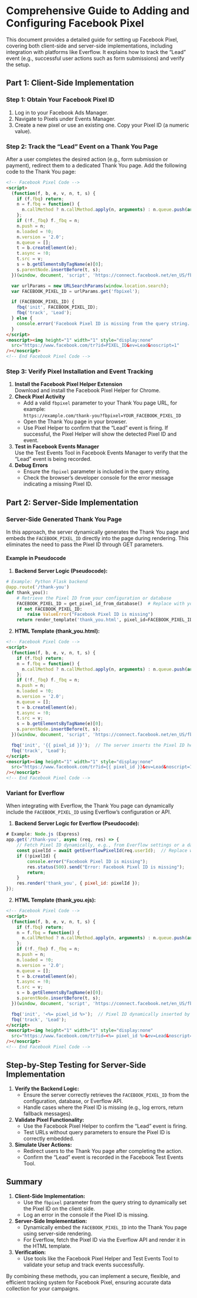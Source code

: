 
# Comprehensive Guide to Adding and Configuring Facebook Pixel

This document provides a detailed guide for setting up Facebook Pixel, covering both client-side and server-side implementations, including integration with platforms like Everflow. 
It explains how to track the “Lead” event (e.g., successful user actions such as form submissions) and verify the setup.

## Part 1: Client-Side Implementation

### Step 1: Obtain Your Facebook Pixel ID
1. Log in to your Facebook Ads Manager.
2. Navigate to Pixels under Events Manager.
3. Create a new pixel or use an existing one. Copy your Pixel ID (a numeric value).

### Step 2: Track the “Lead” Event on a Thank You Page

After a user completes the desired action (e.g., form submission or payment), redirect them to a dedicated Thank You page. Add the following code to the Thank You page:

```html
<!-- Facebook Pixel Code -->
<script>
  (function(f, b, e, v, n, t, s) {
    if (f.fbq) return;
    n = f.fbq = function() {
      n.callMethod ? n.callMethod.apply(n, arguments) : n.queue.push(arguments);
    };
    if (!f._fbq) f._fbq = n;
    n.push = n;
    n.loaded = !0;
    n.version = '2.0';
    n.queue = [];
    t = b.createElement(e);
    t.async = !0;
    t.src = v;
    s = b.getElementsByTagName(e)[0];
    s.parentNode.insertBefore(t, s);
  })(window, document, 'script', 'https://connect.facebook.net/en_US/fbevents.js');

  var urlParams = new URLSearchParams(window.location.search);
  var FACEBOOK_PIXEL_ID = urlParams.get('fbpixel');

  if (FACEBOOK_PIXEL_ID) {
    fbq('init', FACEBOOK_PIXEL_ID);
    fbq('track', 'Lead');
  } else {
    console.error('Facebook Pixel ID is missing from the query string. Please provide a valid Pixel ID.');
  }
</script>
<noscript><img height="1" width="1" style="display:none"
  src="https://www.facebook.com/tr?id=PIXEL_ID&ev=Lead&noscript=1"
/></noscript>
<!-- End Facebook Pixel Code -->
```

### Step 3: Verify Pixel Installation and Event Tracking
1. **Install the Facebook Pixel Helper Extension**  
   Download and install the Facebook Pixel Helper for Chrome.
2. **Check Pixel Activity**  
   - Add a valid `fbpixel` parameter to your Thank You page URL, for example:  
     `https://example.com/thank-you?fbpixel=YOUR_FACEBOOK_PIXEL_ID`
   - Open the Thank You page in your browser.
   - Use Pixel Helper to confirm that the “Lead” event is firing. If successful, the Pixel Helper will show the detected Pixel ID and event.
3. **Test in Facebook Events Manager**  
   Use the Test Events Tool in Facebook Events Manager to verify that the “Lead” event is being recorded.
4. **Debug Errors**  
   - Ensure the `fbpixel` parameter is included in the query string.
   - Check the browser’s developer console for the error message indicating a missing Pixel ID.

## Part 2: Server-Side Implementation

### Server-Side Generated Thank You Page

In this approach, the server dynamically generates the Thank You page and embeds the `FACEBOOK_PIXEL_ID` directly into the page during rendering. 
This eliminates the need to pass the Pixel ID through GET parameters.

#### Example in Pseudocode

1. **Backend Server Logic (Pseudocode):**
```python
# Example: Python Flask backend
@app.route('/thank-you')
def thank_you():
    # Retrieve the Pixel ID from your configuration or database
    FACEBOOK_PIXEL_ID = get_pixel_id_from_database()  # Replace with your logic
    if not FACEBOOK_PIXEL_ID:
        raise ValueError("Facebook Pixel ID is missing")
    return render_template('thank_you.html', pixel_id=FACEBOOK_PIXEL_ID)
```

2. **HTML Template (thank_you.html):**
```html
<!-- Facebook Pixel Code -->
<script>
  (function(f, b, e, v, n, t, s) {
    if (f.fbq) return;
    n = f.fbq = function() {
      n.callMethod ? n.callMethod.apply(n, arguments) : n.queue.push(arguments);
    };
    if (!f._fbq) f._fbq = n;
    n.push = n;
    n.loaded = !0;
    n.version = '2.0';
    n.queue = [];
    t = b.createElement(e);
    t.async = !0;
    t.src = v;
    s = b.getElementsByTagName(e)[0];
    s.parentNode.insertBefore(t, s);
  })(window, document, 'script', 'https://connect.facebook.net/en_US/fbevents.js');

  fbq('init', '{{ pixel_id }}');  // The server inserts the Pixel ID here
  fbq('track', 'Lead');
</script>
<noscript><img height="1" width="1" style="display:none"
  src="https://www.facebook.com/tr?id={{ pixel_id }}&ev=Lead&noscript=1"
/></noscript>
<!-- End Facebook Pixel Code -->
```

### Variant for Everflow

When integrating with Everflow, the Thank You page can dynamically include the `FACEBOOK_PIXEL_ID` using Everflow’s configuration or API.

1. **Backend Server Logic for Everflow (Pseudocode):**
```javascript
# Example: Node.js (Express)
app.get('/thank-you', async (req, res) => {
    // Fetch Pixel ID dynamically, e.g., from Everflow settings or a database
    const pixelId = await getEverflowPixelId(req.userId);  // Replace with actual Everflow API logic
    if (!pixelId) {
        console.error("Facebook Pixel ID is missing");
        res.status(500).send("Error: Facebook Pixel ID is missing");
        return;
    }
    res.render('thank_you', { pixel_id: pixelId });
});
```

2. **HTML Template (thank_you.ejs):**
```html
<!-- Facebook Pixel Code -->
<script>
  (function(f, b, e, v, n, t, s) {
    if (f.fbq) return;
    n = f.fbq = function() {
      n.callMethod ? n.callMethod.apply(n, arguments) : n.queue.push(arguments);
    };
    if (!f._fbq) f._fbq = n;
    n.push = n;
    n.loaded = !0;
    n.version = '2.0';
    n.queue = [];
    t = b.createElement(e);
    t.async = !0;
    t.src = v;
    s = b.getElementsByTagName(e)[0];
    s.parentNode.insertBefore(t, s);
  })(window, document, 'script', 'https://connect.facebook.net/en_US/fbevents.js');

  fbq('init', '<%= pixel_id %>');  // Pixel ID dynamically inserted by the server
  fbq('track', 'Lead');
</script>
<noscript><img height="1" width="1" style="display:none"
  src="https://www.facebook.com/tr?id=<%= pixel_id %>&ev=Lead&noscript=1"
/></noscript>
<!-- End Facebook Pixel Code -->
```

## Step-by-Step Testing for Server-Side Implementation

1. **Verify the Backend Logic:**
   - Ensure the server correctly retrieves the `FACEBOOK_PIXEL_ID` from the configuration, database, or Everflow API.
   - Handle cases where the Pixel ID is missing (e.g., log errors, return fallback messages).
2. **Validate Pixel Functionality:**
   - Use the Facebook Pixel Helper to confirm the “Lead” event is firing.
   - Test URLs without query parameters to ensure the Pixel ID is correctly embedded.
3. **Simulate User Actions:**
   - Redirect users to the Thank You page after completing the action.
   - Confirm the “Lead” event is recorded in the Facebook Test Events Tool.

## Summary
1. **Client-Side Implementation:**
   - Use the `fbpixel` parameter from the query string to dynamically set the Pixel ID on the client side.
   - Log an error in the console if the Pixel ID is missing.
2. **Server-Side Implementation:**
   - Dynamically embed the `FACEBOOK_PIXEL_ID` into the Thank You page using server-side rendering.
   - For Everflow, fetch the Pixel ID via the Everflow API and render it in the HTML template.
3. **Verification:**
   - Use tools like the Facebook Pixel Helper and Test Events Tool to validate your setup and track events successfully.

By combining these methods, you can implement a secure, flexible, and efficient tracking system for Facebook Pixel, ensuring accurate data collection for your campaigns.
